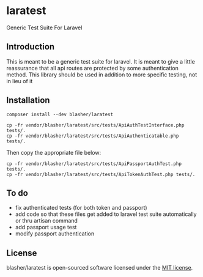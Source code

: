 # laratest
Generic Test Suite For Laravel

## Introduction

This is meant to be a generic test suite for laravel.  It is meant to give a little reassurance that all api routes are protected by some authentication method.  This library should be used in addition to more specific testing, not in lieu of it

## Installation

```
composer install --dev blasher/laratest

cp -fr vendor/blasher/laratest/src/tests/ApiAuthTestInterface.php tests/.
cp -fr vendor/blasher/laratest/src/tests/ApiAuthenticatable.php tests/.
```

Then copy the appropriate file below:

```
cp -fr vendor/blasher/laratest/src/tests/ApiPassportAuthTest.php tests/.
cp -fr vendor/blasher/laratest/src/tests/ApiTokenAuthTest.php tests/.
```


## To do

  * fix authenticated tests (for both token and passport)
  * add code so that these files get added to laravel test suite automatically or thru artisan command
  * add passport usage test
  * modify passport authentication 


## License

blasher/laratest is open-sourced software licensed under the [MIT license](http://opensource.org/licenses/MIT).

